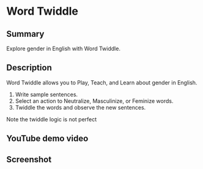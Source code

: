 # Word Twiddle

## Summary

Explore gender in English with Word Twiddle.

## Description

Word Twiddle allows you to Play, Teach, and Learn about gender in English.

1. Write sample sentences.
2. Select an action to Neutralize, Masculinize, or Feminize words.
3. Twiddle the words and observe the new sentences.

Note the twiddle logic is not perfect

## YouTube demo video

## Screenshot

